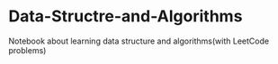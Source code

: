 # Data-Structre-and-Algorithms
Notebook about learning data structure and algorithms(with LeetCode problems)
